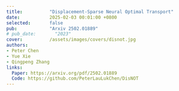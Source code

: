 ```yaml
---
title:          "Displacement-Sparse Neural Optimal Transport"
date:           2025-02-03 00:01:00 +0800
selected:       false
pub:            "Arxiv 2502.01889"
# pub_date:       "2023"
cover:          /assets/images/covers/disnot.jpg
authors:
- Peter Chen
- Yue Xie
- Qingpeng Zhang
links:
  Paper: https://arxiv.org/pdf/2502.01889
  Code: https://github.com/PeterLauLukChen/DisNOT
---
```

